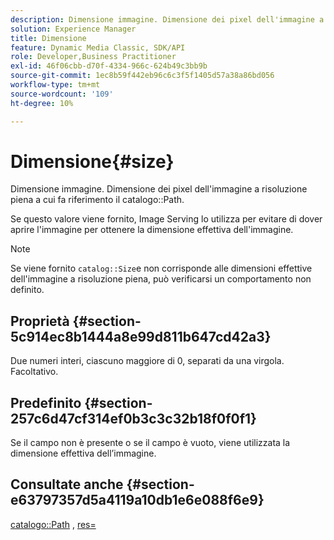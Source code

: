 ```yaml
---
description: Dimensione immagine. Dimensione dei pixel dell'immagine a risoluzione piena a cui fa riferimento il percorso del catalogo.
solution: Experience Manager
title: Dimensione
feature: Dynamic Media Classic, SDK/API
role: Developer,Business Practitioner
exl-id: 46f06cbb-d70f-4334-966c-624b49c3bb9b
source-git-commit: 1ec8b59f442eb96c6c3f5f1405d57a38a86bd056
workflow-type: tm+mt
source-wordcount: '109'
ht-degree: 10%

---
```


# Dimensione{#size}

Dimensione immagine. Dimensione dei pixel dell&#39;immagine a risoluzione piena a cui fa riferimento il catalogo::Path.

Se questo valore viene fornito, Image Serving lo utilizza per evitare di dover aprire l&#39;immagine per ottenere la dimensione effettiva dell&#39;immagine.

>[!NOTE]
>
>Se viene fornito `catalog::Size`e non corrisponde alle dimensioni effettive dell&#39;immagine a risoluzione piena, può verificarsi un comportamento non definito.

## Proprietà {#section-5c914ec8b1444a8e99d811b647cd42a3}

Due numeri interi, ciascuno maggiore di 0, separati da una virgola. Facoltativo.

## Predefinito {#section-257c6d47cf314ef0b3c3c32b18f0f0f1}

Se il campo non è presente o se il campo è vuoto, viene utilizzata la dimensione effettiva dell’immagine.

## Consultate anche {#section-e63797357d5a4119a10db1e6e088f6e9}

[catalogo::Path](../../../../../../is-api/image-catalog/image-serving-api-ref/c-image-catalog-reference/c-image-svg-data-reference/c-image-data-reference/r-path-cat.md#reference-306afcaff172440ca81b85da8d78213c) ,  [res=](/help/aem-is-ir-api/is-api/http-ref/image-serving-api-ref/c-http-protocol-reference/c-command-reference/r-res.md)
